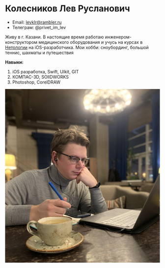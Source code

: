 # Колесников Лев Русланович

* Email: levklr@rambler.ru
* Телеграм: @privet_im_lev

Живу в г. Казани. В настоящие время работаю инженером-конструктором медицинского оборудования и учусь на курсах в [Нетологии](https://netology.ru) на iOS-разработчика.
Мои хобби: сноубординг, большой теннис, шахматы и путешествия

**Навыки:**
1. iOS разработка, Swift, UIkit, GIT
2. КОМПАС-3D, SOlIDWORKS
3. Photoshop, CorelDRAW

![logo](img/logo.jpg)
